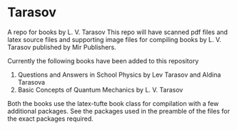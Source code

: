 # Tarasov
A repo for books by L. V. Tarasov
This repo will have scanned pdf files and latex source files and supporting image files for compiling books by L. V. Tarasov published by Mir Publishers.

Currently the following books have been added to this repository

1. Questions and Answers in School Physics by Lev Tarasov and Aldina Tarasova
2. Basic Concepts of Quantum Mechanics by L. V. Tarasov

Both the books use the latex-tufte book class for compilation with a few additional packages. See the packages used in the preamble of the files for the exact packages required.
